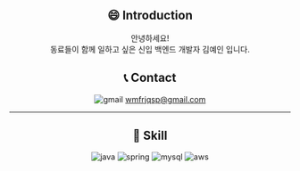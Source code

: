 <div align=center>

## :smile: Introduction 

안녕하세요! <br/>
동료들이 함께 일하고 싶은 신입 백엔드 개발자 김예인 입니다.

## :telephone_receiver: Contact 


![gmail](https://img.shields.io/badge/Gmail-D14836?style=for-the-badge&logo=gmail&logoColor=white) wmfrjqsp@gmail.com

---

## :wrench: Skill 

![java](https://img.shields.io/badge/Java-ED8B00?style=for-the-badge&logo=openjdk&logoColor=white) ![spring](https://img.shields.io/badge/Spring-6DB33F?style=for-the-badge&logo=spring&logoColor=white) ![mysql](https://img.shields.io/badge/MySQL-00000F?style=for-the-badge&logo=mysql&logoColor=white) ![aws](https://img.shields.io/badge/Amazon_AWS-232F3E?style=for-the-badge&logo=amazon-aws&logoColor=white)

</div>
